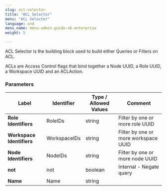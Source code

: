 ```yaml
---
slug: acl-selector
title: "ACL Selector"
menu: "ACL Selector"
language: und
menu_name: menu-admin-guide-v6-enterprise
weight: 5

---
```



ACL Selector is the building block used to build either Queries or Filters on ACL.

ACLs are Access Control flags that bind together a Node UUID, a Role UUID, a Workspace UUID and an ACLAction.


### Parameters
|Label |Identifier|Type / Allowed Values| Comment |
|---|---|---|---|
|**Role Identifiers**|RoleIDs|string|Filter by one or more role UUID|
|**Workspace Identifiers**|WorkspaceIDs|string|Filter by one or more workspace UUID|
|**Node Identifiers**|NodeIDs|string|Filter by one or more node UUID|
|**not**|not|boolean|Internal - Negate query|
|**Name**|Name|string||

